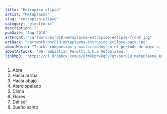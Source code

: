 ```yaml
---
title: "Entrópico elipse"
artist: "Metaplasma"
slug: "entropico-elipse"
category: "electronic"
description: ""
pubDate: "Aug 2010"
artFront: "/artwork/bsr019-metaplasma-entropico-eclipse-front.jpg"
artBack: "/artwork/bsr019-metaplasma-entropico-eclipse-back.jpg"
aboutMusic: "Tracks compuestos y masterizados en el período de mayo a julio de 2010 por Sebastian Perotti a.k.a Metaplasma."
aboutArtwork: "DG: Sebastian Perotti a.k.a Metaplasma."
linkMp3: "https://dl.dropbox.com/s/8rmkkprwkq5v7qt/bsr019_metaplasma_entropico-eclipse.zip"
---
```


1. Abre
2. Hacia arriba
3. Hacia abajo
4. Aterciopelado
5. Clima
6. Flores
7. Del sol
8. Sueño santo
